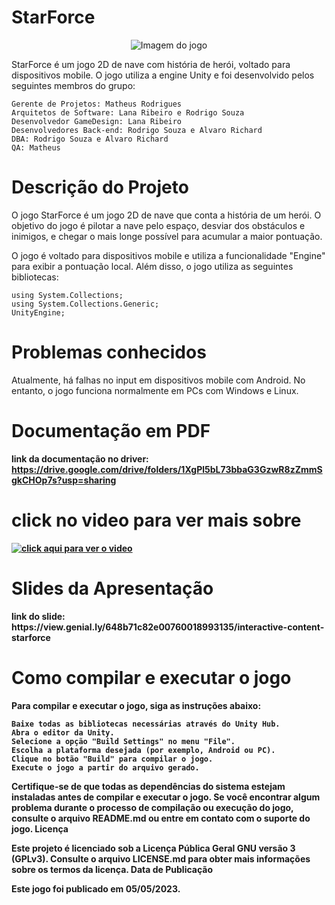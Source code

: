 <h1>StarForce</h1>
<p align="center">
  <img src="https://i.imgur.com/zzm2EQq.png" alt="Imagem do jogo" />
</p>

StarForce é um jogo 2D de nave com história de herói, voltado para dispositivos mobile. O jogo utiliza a engine Unity e foi desenvolvido pelos seguintes membros do grupo:

    Gerente de Projetos: Matheus Rodrigues
    Arquitetos de Software: Lana Ribeiro e Rodrigo Souza
    Desenvolvedor GameDesign: Lana Ribeiro
    Desenvolvedores Back-end: Rodrigo Souza e Alvaro Richard
    DBA: Rodrigo Souza e Alvaro Richard
    QA: Matheus 

<h1>Descrição do Projeto</h1>

O jogo StarForce é um jogo 2D de nave que conta a história de um herói. O objetivo do jogo é pilotar a nave pelo espaço, desviar dos obstáculos e inimigos, e chegar o mais longe possível para acumular a maior pontuação.

O jogo é voltado para dispositivos mobile e utiliza a funcionalidade "Engine" para exibir a pontuação local. Além disso, o jogo utiliza as seguintes bibliotecas:

    using System.Collections;
    using System.Collections.Generic;
    UnityEngine;

<h1>Problemas conhecidos</h1>

Atualmente, há falhas no input em dispositivos mobile com Android. No entanto, o jogo funciona normalmente em PCs com Windows e Linux.

<h1><b>Documentação em PDF<b></h1>

link da documentação no driver: https://drive.google.com/drive/folders/1XgPl5bL73bbaG3GzwR8zZmmSgkCHOp7s?usp=sharing

# click no video para ver mais sobre  
[![click aqui para ver o video ](https://img.youtube.com/vi/aEPwJ4XZwks/0.jpg)](https://youtu.be/aEPwJ4XZwks)

<h1>Slides da Apresentação</h1>
link do slide: https://view.genial.ly/648b71c82e00760018993135/interactive-content-starforce


<h1>Como compilar e executar o jogo</h1>

Para compilar e executar o jogo, siga as instruções abaixo:

    Baixe todas as bibliotecas necessárias através do Unity Hub.
    Abra o editor da Unity.
    Selecione a opção "Build Settings" no menu "File".
    Escolha a plataforma desejada (por exemplo, Android ou PC).
    Clique no botão "Build" para compilar o jogo.
    Execute o jogo a partir do arquivo gerado.

Certifique-se de que todas as dependências do sistema estejam instaladas antes de compilar e executar o jogo. Se você encontrar algum problema durante o processo de compilação ou execução do jogo, consulte o arquivo README.md ou entre em contato com o suporte do jogo.
Licença

Este projeto é licenciado sob a Licença Pública Geral GNU versão 3 (GPLv3). Consulte o arquivo LICENSE.md para obter mais informações sobre os termos da licença.
Data de Publicação

Este jogo foi publicado em 05/05/2023.

